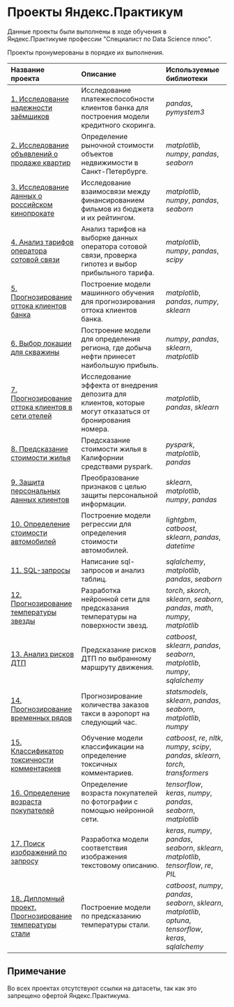 # Проекты Яндекс.Практикум

Данные проекты были выполнены в ходе обучения в Яндекс.Практикуме профессии "Специалист по Data Science плюс".

Проекты пронумерованы в порядке их выполнения.

| Название проекта | Описание | Используемые библиотеки | 
| :---------------------- | :---------------------- | :---------------------- |
| [1. Исследование надежности заёмщиков](credit_scoring) | Исследование платежеспособности клиентов банка для построения модели кредитного скоринга. | *pandas*, *pymystem3* |
| [2. Исследование объявлений о продаже квартир](apartment_price) | Определение рыночной стоимости объектов недвижимости в Санкт-Петербурге. | *matplotlib*, *numpy*, *pandas*, *seaborn* |
| [3. Исследование данных о российском кинопрокате](movies_research) | Исследование взаимосвязи между финансированием фильмов из бюджета и их рейтингом. | *matplotlib*, *numpy*, *pandas*, *seaborn* |
| [4. Анализ тарифов оператора сотовой связи](04.tariff_analysis) | Анализ тарифов на выборке данных оператора сотовой связи, проверка гипотез и выбор прибыльного тарифа. | *matplotlib*, *numpy*, *pandas*, *scipy* |
| [5. Прогнозирование оттока клиентов банка](05.bank_customers_exodus) | Построение модели машинного обучения для прогнозирования оттока клиентов банка. | *matplotlib*, *pandas*, *numpy*, *sklearn* |
| [6. Выбор локации для скважины](06.oil_well_location) | Построение модели для определения региона, где добыча нефти принесет наибольшую прибыль. | *numpy*, *pandas*, *sklearn*, *matplotlib* |
| [7. Прогнозирование оттока клиентов в сети отелей](07.outflow_forecasting) | Исследование эффекта от внедрения депозита для клиентов, которые могут отказаться от бронирования номера. | *matplotlib*, *pandas*, *sklearn* |
| [8. Предсказание стоимости жилья](08.prediction_cost_housing) | Предсказание стоимости жилья в Калифорнии средствами pyspark. | *pyspark*, *matplotlib*, *pandas* |
| [9. Защита персональных данных клиентов](09.personal_data_protection) | Преобразование признаков с целью защиты персональной информации. | *sklearn*, *matplotlib*, *numpy*, *pandas* |
| [10. Определение стоимости автомобилей](10.car_price) | Построение модели регрессии для определения стоимости автомобилей. | *lightgbm*, *catboost*, *sklearn*, *pandas*, *datetime* |
| [11. SQL-запросы](11.sql_queries) | Написание sql-запросов и анализ таблиц. | *sqlalchemy*, *matplotlib*, *pandas*, *seaborn* |
| [12. Прогнозирование температуры звезды](12.prediction_stars_temperature) | Разработка нейронной сети для предсказания температуры на поверхности звезд.| *torch*, *skorch*, *sklearn*, *seaborn*, *pandas*, *math*, *numpy*, *matplotlib* |
| [13. Анализ рисков ДТП](13.accident_risk_analysis) | Предсказание рисков ДТП по выбранному маршруту движения. | *catboost*, *sklearn*, *pandas*, *seaborn*, *matplotlib*, *numpy*, *sqlalchemy* |
| [14. Прогнозирование временных рядов](14.time_series_analysis) | Прогнозирование количества заказов такси в аэропорт на следующий час. |  *statsmodels*, *sklearn*, *pandas*, *seaborn*, *matplotlib*, *numpy* |
| [15. Классификатор токсичности комментариев](15.toxic_comments) | Обучение модели классификации на определение токсичных комментариев. | *catboost*, *re*, *nltk*, *numpy*, *scipy*, *pandas*, *sklearn*, *torch*, *transformers* |
| [16. Определение возраста покупателей](16.determination_age) | Определение возраста покупателей по фотографии с помощью нейронной сети. | *tensorflow*, *keras*, *numpy*, *pandas*, *seaborn*, *matplotlib* |
| [17. Поиск изображений по запросу](17.search_image) | Разработка модели соответствия изображения текстовому описанию. | *keras*, *numpy*, *pandas*, *seaborn*, *sklearn*, *matplotlib*, *tensorflow*, *re*, *PIL* |
| [18. Дипломный проект. Прогнозирование температуры стали](18.diploma_prediction_steel_temperature) | Построение модели по предсказанию температуры стали. | *сatboost*, *numpy*, *pandas*, *seaborn*, *sklearn*, *matplotlib*, *optuna*, *tensorflow*, *keras*, *sqlalchemy*|

## Примечание

Во всех проектах отсутствуют ссылки на датасеты, так как это запрещено офертой Яндекс.Практикума.
